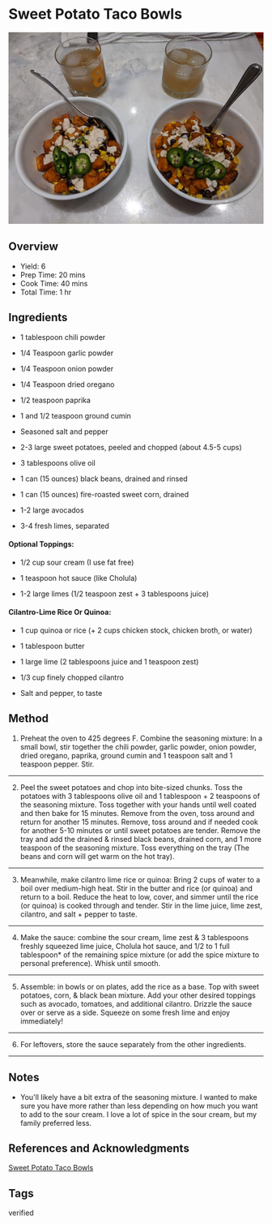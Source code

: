 # Sweet Potato Taco Bowls

<p align="center">
<img title="Sweet Potato Taco Bowls" src="../assets/sweet-potato-taco-bowls.jpg">
</p>

## Overview

- Yield: 6
- Prep Time: 20 mins
- Cook Time: 40 mins
- Total Time: 1 hr

## Ingredients

- 1 tablespoon chili powder

- 1/4 Teaspoon garlic powder

- 1/4 Teaspoon onion powder

- 1/4 Teaspoon dried oregano

- 1/2 teaspoon paprika

- 1 and 1/2 teaspoon ground cumin

- Seasoned salt and pepper

- 2-3 large sweet potatoes, peeled and chopped (about 4.5-5 cups)

- 3 tablespoons olive oil

- 1 can (15 ounces) black beans, drained and rinsed

- 1 can (15 ounces) fire-roasted sweet corn, drained

- 1-2 large avocados

- 3-4 fresh limes, separated

#### Optional Toppings:

- 1/2 cup sour cream (I use fat free)

- 1 teaspoon hot sauce (like Cholula)

- 1-2 large limes (1/2 teaspoon zest + 3 tablespoons juice)

#### Cilantro-Lime Rice Or Quinoa:

- 1 cup quinoa or rice (+ 2 cups chicken stock, chicken broth, or water)

- 1 tablespoon butter

- 1 large lime (2 tablespoons juice and 1 teaspoon zest)

- 1/3 cup finely chopped cilantro

- Salt and pepper, to taste

## Method

1. Preheat the oven to 425 degrees F.  Combine the seasoning mixture: In a small bowl, stir together the chili powder, garlic powder, onion powder, dried oregano, paprika, ground cumin and 1 teaspoon salt and 1 teaspoon pepper.  Stir.
---

2. Peel the sweet potatoes and chop into bite-sized chunks.  Toss the potatoes with 3 tablespoons olive oil and 1 tablespoon + 2 teaspoons of the seasoning mixture. Toss together with your hands until well coated and then bake for 15 minutes. Remove from the oven, toss around and return for another 15 minutes. Remove, toss around and if needed cook for another 5-10 minutes or until sweet potatoes are tender. Remove the tray and add the drained & rinsed black beans, drained corn, and 1 more teaspoon of the seasoning mixture. Toss everything on the tray (The beans and corn will get warm on the hot tray).
---

3. Meanwhile, make cilantro lime rice or quinoa: Bring 2 cups of water to a boil over medium-high heat. Stir in the butter and rice (or quinoa) and return to a boil. Reduce the heat to low, cover, and simmer until the rice (or quinoa) is cooked through and tender. Stir in the lime juice, lime zest, cilantro, and salt + pepper to taste.
---

4. Make the sauce: combine the sour cream, lime zest & 3 tablespoons freshly squeezed lime juice, Cholula hot sauce, and 1/2 to 1 full tablespoon* of the remaining spice mixture (or add the spice mixture to personal preference). Whisk until smooth.
---

5. Assemble: in bowls or on plates, add the rice as a base. Top with sweet potatoes, corn, & black bean mixture. Add your other desired toppings such as avocado, tomatoes, and additional cilantro. Drizzle the sauce over or serve as a side. Squeeze on some fresh lime and enjoy immediately!
---

6. For leftovers, store the sauce separately from the other ingredients.
---


## Notes

- You'll likely have a bit extra of the seasoning mixture. I wanted to make sure you have more rather than less depending on how much you want to add to the sour cream. I love a lot of spice in the sour cream, but my family preferred less.

## References and Acknowledgments

[Sweet Potato Taco Bowls](https://www.chelseasmessyapron.com/sweet-potato-taco-bowls/)

## Tags
verified
